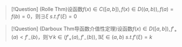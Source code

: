 >[!Question]
>(Rolle Thm)设函数$f(x)\in C([a,b]),f(x)\in D((a,b)),f(a)=f(b)=0$，则$\exists \xi \  s.t. f'(\xi)=0$

>[!Question]
>(Darboux Thm导函数介值性定理)设函数$f(x)\in D([a,b]),f'_{+}(a) < f'_{-}(b)$，则$\forall k \in (f'_{+}(a) , f'_{-}(b)),\exists \xi \in (a,b) \ s.t. f'(\xi) = k$


